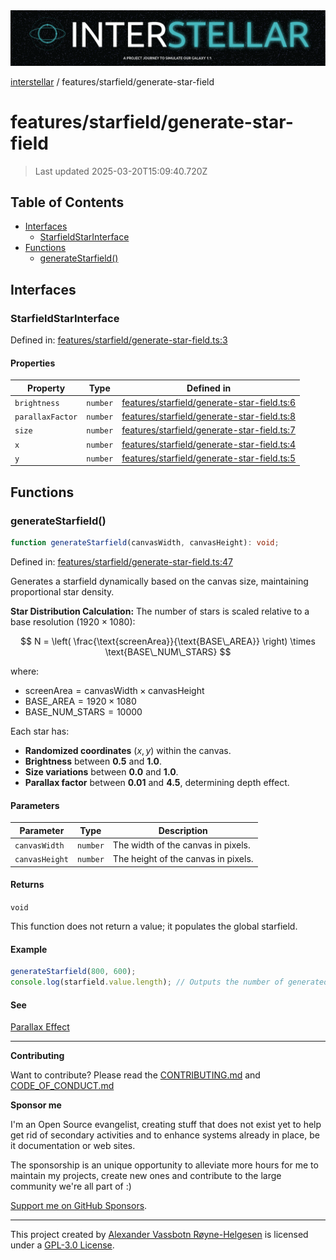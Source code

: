 <div><img alt="SPECCER logo" src="https://raw.githubusercontent.com/phun-ky/interstellar/main/public/interstellar-header.png" style="max-height:120px;"/></div>

[interstellar](../../README.md) / features/starfield/generate-star-field

# features/starfield/generate-star-field

> Last updated 2025-03-20T15:09:40.720Z

## Table of Contents

- [Interfaces](#interfaces)
  - [StarfieldStarInterface](#starfieldstarinterface)
- [Functions](#functions)
  - [generateStarfield()](#generatestarfield)

## Interfaces

### StarfieldStarInterface

Defined in:
[features/starfield/generate-star-field.ts:3](https://github.com/phun-ky/interstellar/blob/main/src/features/starfield/generate-star-field.ts#L3)

#### Properties

| Property                                     | Type     | Defined in                                                                                                                                        |
| -------------------------------------------- | -------- | ------------------------------------------------------------------------------------------------------------------------------------------------- |
| <a id="brightness"></a> `brightness`         | `number` | [features/starfield/generate-star-field.ts:6](https://github.com/phun-ky/interstellar/blob/main/src/features/starfield/generate-star-field.ts#L6) |
| <a id="parallaxfactor"></a> `parallaxFactor` | `number` | [features/starfield/generate-star-field.ts:8](https://github.com/phun-ky/interstellar/blob/main/src/features/starfield/generate-star-field.ts#L8) |
| <a id="size"></a> `size`                     | `number` | [features/starfield/generate-star-field.ts:7](https://github.com/phun-ky/interstellar/blob/main/src/features/starfield/generate-star-field.ts#L7) |
| <a id="x"></a> `x`                           | `number` | [features/starfield/generate-star-field.ts:4](https://github.com/phun-ky/interstellar/blob/main/src/features/starfield/generate-star-field.ts#L4) |
| <a id="y"></a> `y`                           | `number` | [features/starfield/generate-star-field.ts:5](https://github.com/phun-ky/interstellar/blob/main/src/features/starfield/generate-star-field.ts#L5) |

## Functions

### generateStarfield()

```ts
function generateStarfield(canvasWidth, canvasHeight): void;
```

Defined in:
[features/starfield/generate-star-field.ts:47](https://github.com/phun-ky/interstellar/blob/main/src/features/starfield/generate-star-field.ts#L47)

Generates a starfield dynamically based on the canvas size, maintaining
proportional star density.

**Star Distribution Calculation:** The number of stars is scaled relative to a
base resolution ($1920 \times 1080$):

$$
N = \left( \frac{\text{screenArea}}{\text{BASE\_AREA}} \right) \times \text{BASE\_NUM\_STARS}
$$

where:

- $\text{screenArea} = \text{canvasWidth} \times \text{canvasHeight}$
- $\text{BASE\_AREA} = 1920 \times 1080$
- $\text{BASE\_NUM\_STARS} = 10000$

Each star has:

- **Randomized coordinates** $(x, y)$ within the canvas.
- **Brightness** between **0.5** and **1.0**.
- **Size variations** between **0.0** and **1.0**.
- **Parallax factor** between **0.01** and **4.5**, determining depth effect.

#### Parameters

| Parameter      | Type     | Description                         |
| -------------- | -------- | ----------------------------------- |
| `canvasWidth`  | `number` | The width of the canvas in pixels.  |
| `canvasHeight` | `number` | The height of the canvas in pixels. |

#### Returns

`void`

This function does not return a value; it populates the global starfield.

#### Example

```ts
generateStarfield(800, 600);
console.log(starfield.value.length); // Outputs the number of generated stars
```

#### See

[Parallax Effect](https://en.wikipedia.org/wiki/Parallax)

---

**Contributing**

Want to contribute? Please read the
[CONTRIBUTING.md](https://github.com/phun-ky/interstellar/blob/main/CONTRIBUTING.md)
and
[CODE_OF_CONDUCT.md](https://github.com/phun-ky/interstellar/blob/main/CODE_OF_CONDUCT.md)

**Sponsor me**

I'm an Open Source evangelist, creating stuff that does not exist yet to help
get rid of secondary activities and to enhance systems already in place, be it
documentation or web sites.

The sponsorship is an unique opportunity to alleviate more hours for me to
maintain my projects, create new ones and contribute to the large community
we're all part of :)

[Support me on GitHub Sponsors](https://github.com/sponsors/phun-ky).

---

This project created by [Alexander Vassbotn Røyne-Helgesen](http://phun-ky.net)
is licensed under a
[GPL-3.0 License](https://choosealicense.com/licenses/gpl-3.0/).
